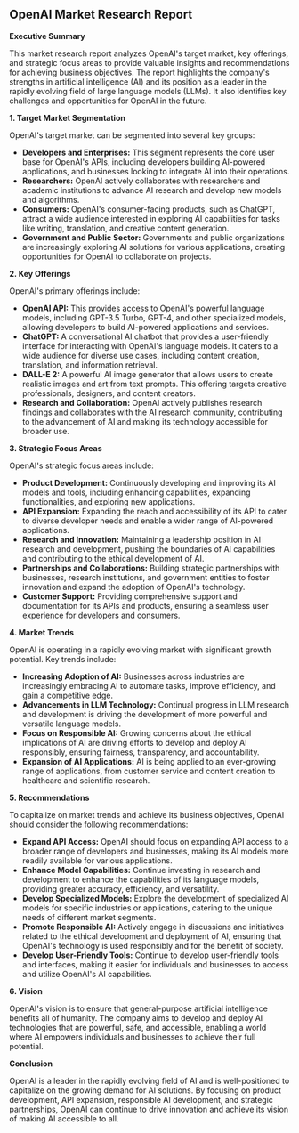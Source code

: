 ## OpenAI Market Research Report 

**Executive Summary**

This market research report analyzes OpenAI's target market, key offerings, and strategic focus areas to provide valuable insights and recommendations for achieving business objectives. The report highlights the company's strengths in artificial intelligence (AI) and its position as a leader in the rapidly evolving field of large language models (LLMs). It also identifies key challenges and opportunities for OpenAI in the future. 

**1. Target Market Segmentation**

OpenAI's target market can be segmented into several key groups:

* **Developers and Enterprises:** This segment represents the core user base for OpenAI's APIs, including developers building AI-powered applications, and businesses looking to integrate AI into their operations.
* **Researchers:** OpenAI actively collaborates with researchers and academic institutions to advance AI research and develop new models and algorithms.
* **Consumers:** OpenAI's consumer-facing products, such as ChatGPT, attract a wide audience interested in exploring AI capabilities for tasks like writing, translation, and creative content generation. 
* **Government and Public Sector:** Governments and public organizations are increasingly exploring AI solutions for various applications, creating opportunities for OpenAI to collaborate on projects. 

**2. Key Offerings**

OpenAI's primary offerings include:

* **OpenAI API:** This provides access to OpenAI's powerful language models, including GPT-3.5 Turbo, GPT-4, and other specialized models, allowing developers to build AI-powered applications and services. 
* **ChatGPT:** A conversational AI chatbot that provides a user-friendly interface for interacting with OpenAI's language models. It caters to a wide audience for diverse use cases, including content creation, translation, and information retrieval.
* **DALL-E 2:** A powerful AI image generator that allows users to create realistic images and art from text prompts. This offering targets creative professionals, designers, and content creators.
* **Research and Collaboration:** OpenAI actively publishes research findings and collaborates with the AI research community, contributing to the advancement of AI and making its technology accessible for broader use.

**3. Strategic Focus Areas**

OpenAI's strategic focus areas include:

* **Product Development:** Continuously developing and improving its AI models and tools, including enhancing capabilities, expanding functionalities, and exploring new applications. 
* **API Expansion:** Expanding the reach and accessibility of its API to cater to diverse developer needs and enable a wider range of AI-powered applications. 
* **Research and Innovation:** Maintaining a leadership position in AI research and development, pushing the boundaries of AI capabilities and contributing to the ethical development of AI. 
* **Partnerships and Collaborations:** Building strategic partnerships with businesses, research institutions, and government entities to foster innovation and expand the adoption of OpenAI's technology. 
* **Customer Support:** Providing comprehensive support and documentation for its APIs and products, ensuring a seamless user experience for developers and consumers.

**4. Market Trends**

OpenAI is operating in a rapidly evolving market with significant growth potential. Key trends include:

* **Increasing Adoption of AI:** Businesses across industries are increasingly embracing AI to automate tasks, improve efficiency, and gain a competitive edge. 
* **Advancements in LLM Technology:** Continual progress in LLM research and development is driving the development of more powerful and versatile language models. 
* **Focus on Responsible AI:** Growing concerns about the ethical implications of AI are driving efforts to develop and deploy AI responsibly, ensuring fairness, transparency, and accountability.
* **Expansion of AI Applications:** AI is being applied to an ever-growing range of applications, from customer service and content creation to healthcare and scientific research. 

**5. Recommendations**

To capitalize on market trends and achieve its business objectives, OpenAI should consider the following recommendations:

* **Expand API Access:** OpenAI should focus on expanding API access to a broader range of developers and businesses, making its AI models more readily available for various applications. 
* **Enhance Model Capabilities:** Continue investing in research and development to enhance the capabilities of its language models, providing greater accuracy, efficiency, and versatility. 
* **Develop Specialized Models:** Explore the development of specialized AI models for specific industries or applications, catering to the unique needs of different market segments. 
* **Promote Responsible AI:**  Actively engage in discussions and initiatives related to the ethical development and deployment of AI, ensuring that OpenAI's technology is used responsibly and for the benefit of society.
* **Develop User-Friendly Tools:** Continue to develop user-friendly tools and interfaces, making it easier for individuals and businesses to access and utilize OpenAI's AI capabilities. 

**6. Vision**

OpenAI's vision is to ensure that general-purpose artificial intelligence benefits all of humanity. The company aims to develop and deploy AI technologies that are powerful, safe, and accessible, enabling a world where AI empowers individuals and businesses to achieve their full potential.

**Conclusion**

OpenAI is a leader in the rapidly evolving field of AI and is well-positioned to capitalize on the growing demand for AI solutions. By focusing on product development, API expansion, responsible AI development, and strategic partnerships, OpenAI can continue to drive innovation and achieve its vision of making AI accessible to all.